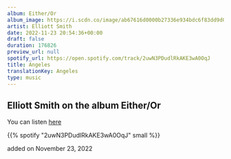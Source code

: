 ```yaml
---
album: Either/Or
album_image: https://i.scdn.co/image/ab67616d0000b27336e934bdc6f83dd9d022389d
artist: Elliott Smith
date: 2022-11-23 20:54:36+00:00
draft: false
duration: 176826
preview_url: null
spotify_url: https://open.spotify.com/track/2uwN3PDudlRkAKE3wA0OqJ
title: Angeles
translationKey: Angeles
type: music
---
```


## Elliott Smith on the album Either/Or

You can listen [here](https://open.spotify.com/track/2uwN3PDudlRkAKE3wA0OqJ)

{{% spotify "2uwN3PDudlRkAKE3wA0OqJ" small %}}

added on November 23, 2022